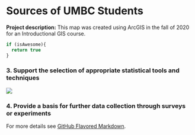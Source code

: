 # Sources of UMBC Students

**Project description:** This map was created using ArcGIS in the fall of 2020 for an Introductional GIS course. 

```javascript
if (isAwesome){
  return true
}
```
### 3. Support the selection of appropriate statistical tools and techniques

<img src="images/Potato_Beetle_Risk.PNG?raw=true"/>

### 4. Provide a basis for further data collection through surveys or experiments

For more details see [GitHub Flavored Markdown](https://guides.github.com/features/mastering-markdown/).
